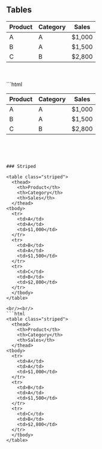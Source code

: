 ## Tables

<table>
  <thead>
    <th>Product</th>
    <th>Category</th>
    <th>Sales</th>
  </thead>
<tbody>
  <tr>
    <td>A</td>
    <td>A</td>
    <td>$1,000</td>
  </tr>
  <tr>
    <td>B</td>
    <td>A</td>
    <td>$1,500</td>
  </tr>
  <tr>
    <td>C</td>
    <td>B</td>
    <td>$2,800</td>
  </tr>
  </tbody>
</table>
<br><br>
```html
<table>
  <thead>
    <th>Product</th>
    <th>Category</th>
    <th>Sales</th>
  </thead>
<tbody>
  <tr>
    <td>A</td>
    <td>A</td>
    <td>$1,000</td>
  </tr>
  <tr>
    <td>B</td>
    <td>A</td>
    <td>$1,500</td>
  </tr>
  <tr>
    <td>C</td>
    <td>B</td>
    <td>$2,800</td>
  </tr>
  </tbody>
</table>

<br><br>

````

### Striped

<table class="striped">
  <thead>
    <th>Product</th>
    <th>Category</th>
    <th>Sales</th>
  </thead>
<tbody>
  <tr>
    <td>A</td>
    <td>A</td>
    <td>$1,000</td>
  </tr>
  <tr>
    <td>B</td>
    <td>A</td>
    <td>$1,500</td>
  </tr>
  <tr>
    <td>C</td>
    <td>B</td>
    <td>$2,800</td>
  </tr>
  </tbody>
</table>

<br/><br/>
```html
<table class="striped">
  <thead>
    <th>Product</th>
    <th>Category</th>
    <th>Sales</th>
  </thead>
<tbody>
  <tr>
    <td>A</td>
    <td>A</td>
    <td>$1,000</td>
  </tr>
  <tr>
    <td>B</td>
    <td>A</td>
    <td>$1,500</td>
  </tr>
  <tr>
    <td>C</td>
    <td>B</td>
    <td>$2,800</td>
  </tr>
  </tbody>
</table>
````
